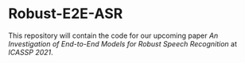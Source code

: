 # Robust-E2E-ASR
This repository will contain the code for our upcoming paper *An Investigation of End-to-End Models for Robust Speech Recognition* at *ICASSP 2021*.
